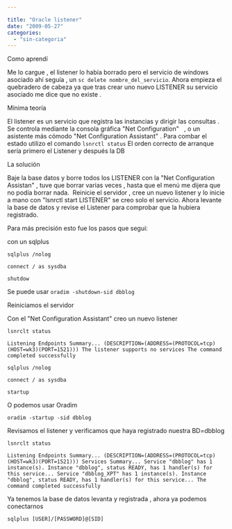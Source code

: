 ```yaml
---

title: "Oracle listener"
date: "2009-05-27"
categories: 
  - "sin-categoria"
---
```


Como aprendí

Me lo cargue , el listener lo había borrado pero el servicio de windows asociado ahí seguía , un `sc delete nombre_del_servicio`. Ahora empieza el quebradero de cabeza ya que tras crear uno nuevo LISTENER su servicio asociado me dice que no existe .

Mínima teoría

El listener es un servicio que registra las instancias y dirigir las consultas . Se controla mediante la consola gráfica "Net Configuration"   , o un asistente más cómodo "Net Configuration Assistant" . Para combar el estado utilizo el comando `lsnrctl status` El orden correcto de arranque sería primero el Listener y después la DB

La solución

Baje la base datos y borre todos los LISTENER con la "Net Configuration Assistan" , tuve que borrar varias veces , hasta que el menú me dijera que no podía borrar nada.  Reinicie el servidor , cree un nuevo listener y lo inicie a mano con "lsnrctl start LISTENER" se creo solo el servicio. Ahora levante la base de datos y revise el Listener para comprobar que la hubiera registrado.

Para más precisión esto fue los pasos que seguí:

con un sqlplus

`sqlplus /nolog`

`connect / as sysdba`

`shutdow`

Se puede usar `oradim -shutdown-sid dbblog`

Reiniciamos el servidor

Con el "Net Configuration Assistant" creo un nuevo listener

`lsnrclt status`

`Listening Endpoints Summary... (DESCRIPTION=(ADDRESS=(PROTOCOL=tcp)(HOST=wk3)(PORT=1521))) The listener supports no services The command completed successfully`

`sqlplus /nolog`

`connect / as sysdba`

`startup`

O podemos usar Oradim

`oradim -startup -sid dbblog`

Revisamos el listener y verificamos que haya registrado nuestra BD=dbblog

`lsnrclt status`

`Listening Endpoints Summary... (DESCRIPTION=(ADDRESS=(PROTOCOL=tcp)(HOST=wk3)(PORT=1521))) Services Summary... Service "dbblog" has 1 instance(s). Instance "dbblog", status READY, has 1 handler(s) for this service... Service "dbblog_XPT" has 1 instance(s). Instance "dbblog", status READY, has 1 handler(s) for this service... The command completed successfully`

Ya tenemos la base de datos levanta y registrada , ahora ya podemos conectarnos

`sqlplus [USER]/[PASSWORD]@[SID]`

